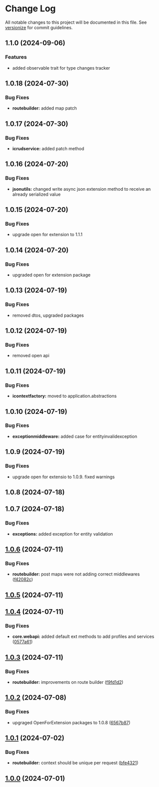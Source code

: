 # Change Log

All notable changes to this project will be documented in this file. See [versionize](https://github.com/versionize/versionize) for commit guidelines.

<a name="1.1.0"></a>
## 1.1.0 (2024-09-06)

### Features

* added observable trait for type changes tracker

<a name="1.0.18"></a>
## 1.0.18 (2024-07-30)

### Bug Fixes

* **routebuilder:** added map patch

<a name="1.0.17"></a>
## 1.0.17 (2024-07-30)

### Bug Fixes

* **icrudservice:** added patch method

<a name="1.0.16"></a>
## 1.0.16 (2024-07-20)

### Bug Fixes

* **jsonutils:** changed write async json extension  method to receive an already serialized value

<a name="1.0.15"></a>
## 1.0.15 (2024-07-20)

### Bug Fixes

* upgrade open for extension to 1.1.1

<a name="1.0.14"></a>
## 1.0.14 (2024-07-20)

### Bug Fixes

* upgraded open for extension package

<a name="1.0.13"></a>
## 1.0.13 (2024-07-19)

### Bug Fixes

* removed dtos, upgraded packages

<a name="1.0.12"></a>
## 1.0.12 (2024-07-19)

### Bug Fixes

* removed open api

<a name="1.0.11"></a>
## 1.0.11 (2024-07-19)

### Bug Fixes

* **icontextfactory:** moved to application.abstractions

<a name="1.0.10"></a>
## 1.0.10 (2024-07-19)

### Bug Fixes

* **exceptionmiddleware:** added case for entityinvalidexception

<a name="1.0.9"></a>
## 1.0.9 (2024-07-19)

### Bug Fixes

* upgrade open for extensio to 1.0.9. fixed warnings

<a name="1.0.8"></a>
## 1.0.8 (2024-07-18)

<a name="1.0.7"></a>
## 1.0.7 (2024-07-18)

### Bug Fixes

* **exceptions:** added exception for entity validation

<a name="1.0.6"></a>
## [1.0.6](https://www.github.com/looplex-osi/backend-core-dotnet/releases/tag/v1.0.6) (2024-07-11)

### Bug Fixes

* **routebuilder:** post maps were not adding correct middlewares ([f42082c](https://www.github.com/looplex-osi/backend-core-dotnet/commit/f42082ca9e9e8e46de83a6037c1e1479f7fce824))

<a name="1.0.5"></a>
## [1.0.5](https://www.github.com/looplex-osi/backend-core-dotnet/releases/tag/v1.0.5) (2024-07-11)

<a name="1.0.4"></a>
## [1.0.4](https://www.github.com/looplex-osi/backend-core-dotnet/releases/tag/v1.0.4) (2024-07-11)

### Bug Fixes

* **core.webapi:** added default ext methods to add profiles and services ([0577a61](https://www.github.com/looplex-osi/backend-core-dotnet/commit/0577a61ad99a9f7cdd692df9e3f6f2a78b4a73f9))

<a name="1.0.3"></a>
## [1.0.3](https://www.github.com/looplex-osi/backend-core-dotnet/releases/tag/v1.0.3) (2024-07-11)

### Bug Fixes

* **routebuilder:** improvements on route builder ([f9fd1d2](https://www.github.com/looplex-osi/backend-core-dotnet/commit/f9fd1d2f6d3b25fe6da10edeb11e7191cdfcac57))

<a name="1.0.2"></a>
## [1.0.2](https://www.github.com/looplex-osi/backend-core-dotnet/releases/tag/v1.0.2) (2024-07-08)

### Bug Fixes

* upgraged OpenForExtension packages to 1.0.8 ([6567b87](https://www.github.com/looplex-osi/backend-core-dotnet/commit/6567b8735cb8ee46debd38542e511dcb602249b8))

<a name="1.0.1"></a>
## [1.0.1](https://www.github.com/looplex-osi/backend-core-dotnet/releases/tag/v1.0.1) (2024-07-02)

### Bug Fixes

* **routebuilder:** context should be unique per request ([bfe4321](https://www.github.com/looplex-osi/backend-core-dotnet/commit/bfe43215a41436d5449c1fa96e43bc85d2be6c54))

<a name="1.0.0"></a>
## [1.0.0](https://www.github.com/looplex-osi/backend-core-dotnet/releases/tag/v1.0.0) (2024-07-01)

